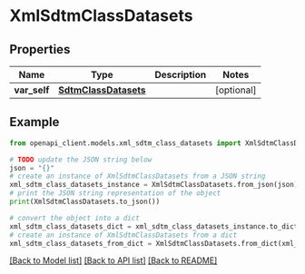 # XmlSdtmClassDatasets


## Properties

Name | Type | Description | Notes
------------ | ------------- | ------------- | -------------
**var_self** | [**SdtmClassDatasets**](SdtmClassDatasets.md) |  | [optional] 

## Example

```python
from openapi_client.models.xml_sdtm_class_datasets import XmlSdtmClassDatasets

# TODO update the JSON string below
json = "{}"
# create an instance of XmlSdtmClassDatasets from a JSON string
xml_sdtm_class_datasets_instance = XmlSdtmClassDatasets.from_json(json)
# print the JSON string representation of the object
print(XmlSdtmClassDatasets.to_json())

# convert the object into a dict
xml_sdtm_class_datasets_dict = xml_sdtm_class_datasets_instance.to_dict()
# create an instance of XmlSdtmClassDatasets from a dict
xml_sdtm_class_datasets_from_dict = XmlSdtmClassDatasets.from_dict(xml_sdtm_class_datasets_dict)
```
[[Back to Model list]](../README.md#documentation-for-models) [[Back to API list]](../README.md#documentation-for-api-endpoints) [[Back to README]](../README.md)


